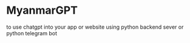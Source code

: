 # MyanmarGPT
to use chatgpt into your app or website using python backend sever or python telegram bot

